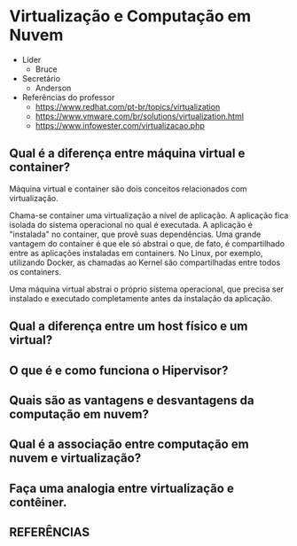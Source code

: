 
# Virtualização e Computação em Nuvem

 - Líder
	 - Bruce
 - Secretário
	 - Anderson
 - Referências do professor
	 - https://www.redhat.com/pt-br/topics/virtualization
	 - https://www.vmware.com/br/solutions/virtualization.html
	 - https://www.infowester.com/virtualizacao.php

## Qual é a diferença entre máquina virtual e container?

Máquina virtual e container são dois conceitos relacionados com virtualização.

Chama-se container uma virtualização a nível de aplicação. A aplicação fica isolada do sistema operacional no qual é executada. A aplicação é "instalada" no container, que provê suas dependências. Uma grande vantagem do container é que ele só abstrai o que, de fato, é compartilhado entre as aplicações instaladas em containers. No Linux, por exemplo, utilizando Docker, as chamadas ao Kernel são compartilhadas entre todos os containers.

Uma máquina virtual abstrai o próprio sistema operacional, que precisa ser instalado e executado completamente antes da instalação da aplicação. 

## Qual a diferença entre um host físico e um virtual?

## O que é e como funciona o Hipervisor?

## Quais são as vantagens e desvantagens da computação em nuvem?

## Qual é a associação entre computação em nuvem e virtualização?

## Faça uma analogia entre virtualização e contêiner.

## REFERÊNCIAS